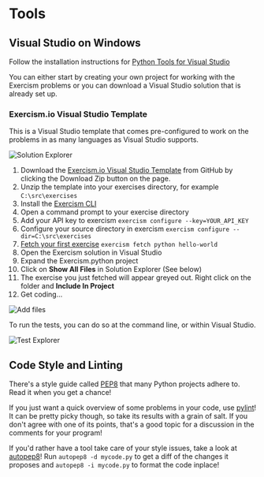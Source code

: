 # Tools

## Visual Studio on Windows

Follow the installation instructions for [Python Tools for Visual Studio](https://pytools.codeplex.com/wikipage?title=PTVS%20Installation)

You can either start by creating your own project for working with the Exercism problems or you can download a Visual Studio solution that is already set up.

### Exercism.io Visual Studio Template

This is a Visual Studio template that comes pre-configured to work on the problems in as many languages as Visual Studio supports.

![Solution Explorer](https://raw.githubusercontent.com/exercism/python/main/docs/img/SolutionExplorer.png)

1. Download the [Exercism.io Visual Studio Template](https://github.com/rprouse/Exercism.VisualStudio) from GitHub by clicking the Download Zip button on the page.
2. Unzip the template into your exercises directory, for example `C:\src\exercises`
2. Install the [Exercism CLI](http://exercism.io/cli)
3. Open a command prompt to your exercise directory
4. Add your API key to exercism `exercism configure --key=YOUR_API_KEY`
5. Configure your source directory in exercism `exercism configure --dir=C:\src\exercises`
6. [Fetch your first exercise](http://exercism.io/languages/python) `exercism fetch python hello-world`
7. Open the Exercism solution in Visual Studio
8. Expand the Exercism.python project
9. Click on **Show All Files** in Solution Explorer (See below)
10. The exercise you just fetched will appear greyed out. Right click on the folder and **Include In Project**
11. Get coding...

![Add files](https://raw.githubusercontent.com/exercism/python/main/docs/img/AddFiles.png)

To run the tests, you can do so at the command line, or within Visual Studio.

![Test Explorer](https://raw.githubusercontent.com/exercism/python/main/docs/img/TestExplorer.png)

## Code Style and Linting

There's a style guide called [PEP8](http://legacy.python.org/dev/peps/pep-0008/) that many Python projects adhere to.
Read it when you get a chance!

If you just want a quick overview of some problems in your code, use [pylint](http://www.pylint.org/)!
It can be pretty picky though, so take its results with a grain of salt.
If you don't agree with one of its points, that's a good topic for a discussion in the comments for your program!

If you'd rather have a tool take care of your style issues, take a look at [autopep8](https://github.com/hhatto/autopep8)!
Run `autopep8 -d mycode.py` to get a diff of the changes it proposes and `autopep8 -i mycode.py` to format the code inplace!
